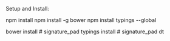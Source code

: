Setup and Install:

npm install
npm install -g bower
npm install typings --global


bower install # signature_pad
typings install # signature_pad dt